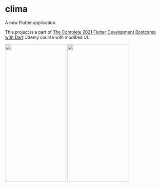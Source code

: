 # clima

A new Flutter application.

This project is a part of [The Complete 2021 Flutter Development Bootcamp with Dart](https://www.udemy.com/course/flutter-bootcamp-with-dart/) Udemy course with modified UI.

<img src="https://user-images.githubusercontent.com/27342390/127381464-08620d1a-b1b1-4b2c-aff7-e1de1a2d6eb9.png" width="200" height="450">

<img src="https://user-images.githubusercontent.com/27342390/127381476-3a5aa659-a171-4455-84d1-11546a25fc4c.png" width="200" height="450">


